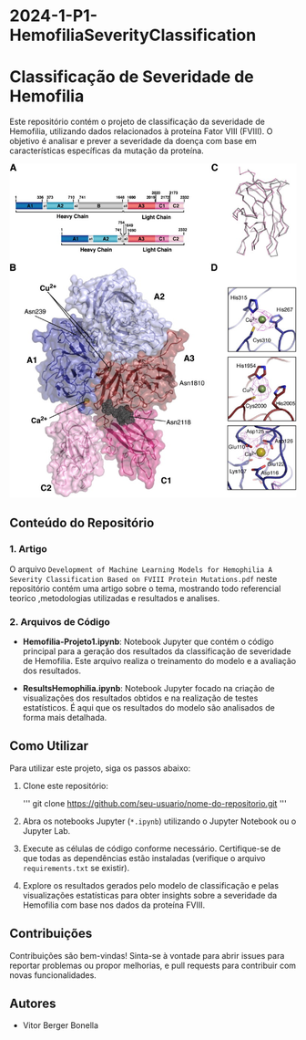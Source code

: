 # 2024-1-P1-HemofiliaSeverityClassification

# Classificação de Severidade de Hemofilia

Este repositório contém o projeto de classificação da severidade de Hemofilia, utilizando dados relacionados à proteína Fator VIII (FVIII). O objetivo é analisar e prever a severidade da doença com base em características específicas da mutação da proteína.

![alt text](1-s2.0-S0969212608000968-gr1.jpg "The structure of FVIII protein")


## Conteúdo do Repositório

### 1. Artigo

O arquivo `Development of Machine Learning Models for Hemophilia A Severity Classification Based on FVIII Protein Mutations.pdf` neste repositório contém uma artigo sobre o tema, mostrando todo referencial teorico ,metodologias utilizadas e resultados e analises. 

### 2. Arquivos de Código

- **Hemofilia-Projeto1.ipynb**: Notebook Jupyter que contém o código principal para a geração dos resultados da classificação de severidade de Hemofilia. Este arquivo realiza o treinamento do modelo e a avaliação dos resultados.

- **ResultsHemophilia.ipynb**: Notebook Jupyter focado na criação de visualizações dos resultados obtidos e na realização de testes estatísticos. É aqui que os resultados do modelo são analisados de forma mais detalhada.

## Como Utilizar

Para utilizar este projeto, siga os passos abaixo:

1. Clone este repositório:

   '''
   git clone https://github.com/seu-usuario/nome-do-repositorio.git
   '''

2. Abra os notebooks Jupyter (`*.ipynb`) utilizando o Jupyter Notebook ou o Jupyter Lab.

3. Execute as células de código conforme necessário. Certifique-se de que todas as dependências estão instaladas (verifique o arquivo `requirements.txt` se existir).

4. Explore os resultados gerados pelo modelo de classificação e pelas visualizações estatísticas para obter insights sobre a severidade da Hemofilia com base nos dados da proteína FVIII.

## Contribuições

Contribuições são bem-vindas! Sinta-se à vontade para abrir issues para reportar problemas ou propor melhorias, e pull requests para contribuir com novas funcionalidades.

## Autores

- Vitor Berger Bonella
